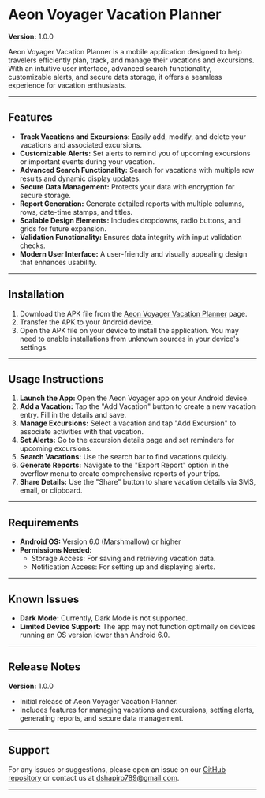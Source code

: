 # Aeon Voyager Vacation Planner

**Version:** 1.0.0

Aeon Voyager Vacation Planner is a mobile application designed to help travelers efficiently plan, track, and manage their vacations and excursions. With an intuitive user interface, advanced search functionality, customizable alerts, and secure data storage, it offers a seamless experience for vacation enthusiasts.

---

## **Features**

- **Track Vacations and Excursions:** Easily add, modify, and delete your vacations and associated excursions.
- **Customizable Alerts:** Set alerts to remind you of upcoming excursions or important events during your vacation.
- **Advanced Search Functionality:** Search for vacations with multiple row results and dynamic display updates.
- **Secure Data Management:** Protects your data with encryption for secure storage.
- **Report Generation:** Generate detailed reports with multiple columns, rows, date-time stamps, and titles.
- **Scalable Design Elements:** Includes dropdowns, radio buttons, and grids for future expansion.
- **Validation Functionality:** Ensures data integrity with input validation checks.
- **Modern User Interface:** A user-friendly and visually appealing design that enhances usability.

---

## **Installation**

1. Download the APK file from the [Aeon Voyager Vacation Planner](https://dshapiro789.github.io/) page.
2. Transfer the APK to your Android device.
3. Open the APK file on your device to install the application. You may need to enable installations from unknown sources in your device's settings.

---

## **Usage Instructions**

1. **Launch the App:** Open the Aeon Voyager app on your Android device.
2. **Add a Vacation:** Tap the "Add Vacation" button to create a new vacation entry. Fill in the details and save.
3. **Manage Excursions:** Select a vacation and tap "Add Excursion" to associate activities with that vacation.
4. **Set Alerts:** Go to the excursion details page and set reminders for upcoming excursions.
5. **Search Vacations:** Use the search bar to find vacations quickly.
6. **Generate Reports:** Navigate to the "Export Report" option in the overflow menu to create comprehensive reports of your trips.
7. **Share Details:** Use the "Share" button to share vacation details via SMS, email, or clipboard.

---

## **Requirements**

- **Android OS:** Version 6.0 (Marshmallow) or higher
- **Permissions Needed:**
  - Storage Access: For saving and retrieving vacation data.
  - Notification Access: For setting up and displaying alerts.
  
---

## **Known Issues**

- **Dark Mode:** Currently, Dark Mode is not supported.
- **Limited Device Support:** The app may not function optimally on devices running an OS version lower than Android 6.0.

---

## **Release Notes**

**Version:** 1.0.0

- Initial release of Aeon Voyager Vacation Planner.
- Includes features for managing vacations and excursions, setting alerts, generating reports, and secure data management.

---

## **Support**

For any issues or suggestions, please open an issue on our [GitHub repository](https://github.com/dshapiro789/dshapiro789.github.io) or contact us at [dshapiro789@gmail.com](mailto:dshapiro789@gmail.com).

---


